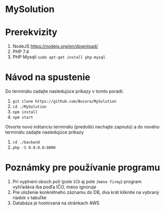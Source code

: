 # MySolution
# Prerekvizity
1. NodeJS https://nodejs.org/en/download/
2. PHP 7.4 
3. PHP Mysqli `sudo apt-get install php-mysql`
# Návod na spustenie
Do terminálu zadajte nasledujúce príkazy v tomto poradí:
1. `git clone https://github.com/Bucora/MySolution`
2. `cd ./MySolution`
3. `npm install`
4. `npm start`

Otvorte novú inštanciu terminálu (predošlú nechajte zapnutú) a do nového terminálu zadajte nasledujúce príkazy
1. `cd ./backend`
2. `php -S 0.0.0.0:8000`

# Poznámky pre používanie programu
1. Pri vyplnení oboch polí (pole `IČO` aj pole `Jméno firmy`) program vyhľadáva iba podľa IČO, meno ignoruje
2. Pre uloženie konkrétneho záznamu do DB, dva krát kliknite na vybraný riadok v tabuľke
3. Databáza je hostovaná na stránkach AWS
